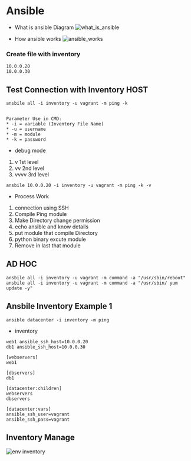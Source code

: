 # Ansible
- What is ansible Diagram
![what_is_ansible](https://user-images.githubusercontent.com/22466745/31009645-d9c434a6-a525-11e7-8351-091d10752f5a.PNG)

- How ansible works
![ansible_works](https://user-images.githubusercontent.com/22466745/31009780-3f096908-a526-11e7-948b-1ec211939974.PNG)

### Create file with inventory
```
10.0.0.20
10.0.0.30
```

## Test Connection with Inventory HOST
```
ansbile all -i inventory -u vagrant -m ping -k


Parameter Use in CMD:
* -i = variable (Inventory File Name)
* -u = username
* -m = module
* -k = password
```

- debug mode
1. v 1st level
2. vv 2nd level
3. vvvv 3rd level

```
ansbile 10.0.0.20 -i inventory -u vagrant -m ping -k -v
```
- Process Work

1. connection using SSH
2. Compile Ping module
3. Make Directory change permission
4. echo ansible and know details
5. put module that compile Directory
6. python binary excute module
7. Remove in last that module

## AD HOC
```
ansbile all -i inventory -u vagrant -m command -a "/usr/sbin/reboot"
ansbile all -i inventory -u vagrant -m command -a "/usr/sbin/ yum update -y"
```

## Ansbile Inventory Example 1
```
ansible datacenter -i inventory -m ping
```
- inventory
```
web1 ansible_ssh_host=10.0.0.20
db1 ansible_ssh_host=10.0.0.30

[webservers]
web1

[dbservers]
db1

[datacenter:children]
webservers
dbservers

[datacenter:vars]
ansible_ssh_user=vagrant
ansible_ssh_pass=vagrant
```

## Inventory Manage
![env inventory](https://user-images.githubusercontent.com/22466745/31010986-5caedad4-a52a-11e7-8c47-71b005652b0c.PNG)
